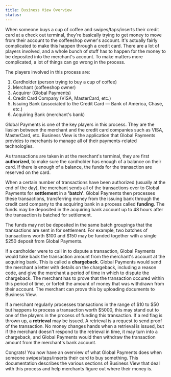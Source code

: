 ```yaml
---
title: Business View Overview
status:
---
```


When someone buys a cup of coffee and swipes/taps/inserts their credit card at a check out terminal, they're basically trying to get money to move from their account to the coffeeshop owner's account. It's actually fairly complicated to make this happen through a credit card. There are a lot of players involved, and a whole bunch of stuff has to happen for the money to be deposited into the merchant's account. To make matters more complicated, a lot of things can go wrong in the process.  

The players involved in this process are:

1. Cardholder (person trying to buy a cup of coffee)
2. Merchant (coffeeshop owner)
3. Acquirer (Global Payments)
4. Credit Card Company (VISA, MasterCard, etc.)
5. Issuing Bank (associated to the Credit Card — Bank of America, Chase, etc.)
6. Acquiring Bank (merchant's bank)

Global Payments is one of the key players in this process. They are the liasion between the merchant and the credit card companies such as VISA, MasterCard, etc. Business View is the application that Global Payments provides to merchants to manage all of their payments-related technologies.  

As transactions are taken in at the merchant's terminal, they are first **authorized**, to make sure the cardholder has enough of a balance on their card. If there is enough of a balance, the funds for the transaction are reserved on the card.  

When a certain number of transactions have been authorized (usually at the end of the day), the merchant sends all of the transactions over to Global Payments for **settlement** in a **'batch'**. Global Payments then processes these transactions, transferring money from the issuing bank through the credit card company to the acquiring bank in a process called **funding**. The funds may be deposited in the acquiring bank account up to 48 hours after the transaction is batched for settlement.  

The funds may not be deposited in the same batch groupings that the transactions are sent in for settlement. For example, two batches of transactions worth $100 and $150 may be funded together with a single $250 deposit from Global Payments.

If a cardholder were to call in to dispute a transaction, Global Payments would take back the transaction amount from the merchant's account at the acquiring bank. This is called a **chargeback**. Global Payments would send the merchant a letter with details on the chargeback, including a reason code, and give the merchant a period of time in which to dispute the chargeback. The merchant has to prove that the transaction occured within this period of time, or forfeit the amount of money that was withdrawn from their account. The merchant can prove this by uploading documents to Business View.

If a merchant regularly processes transactions in the range of $10 to $50 but happens to process a transaction worth $5000, this may stand out to one of the players in the process of funding this transaction. If a red flag is thrown up, a **retrieval** may be issued. A retrieval is a request to send proof of the transaction. No money changes hands when a retrieval is issued, but if the merchant doesn't respond to the retrieval in time, it may turn into a chargeback, and Global Payments would then withdraw the transaction amount from the merchant's bank account.

Congrats! You now have an overview of what Global Payments does when someone swipes/taps/inserts their card to buy something. This documentation describes the various sections of Business View that deal with this process and help merchants figure out where their money is.
